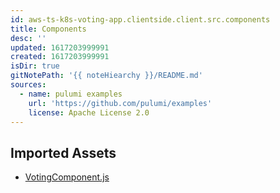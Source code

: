 ```yaml
---
id: aws-ts-k8s-voting-app.clientside.client.src.components
title: Components
desc: ''
updated: 1617203999991
created: 1617203999991
isDir: true
gitNotePath: '{{ noteHiearchy }}/README.md'
sources:
  - name: pulumi examples
    url: 'https://github.com/pulumi/examples'
    license: Apache License 2.0
---
```

## Imported Assets

- [VotingComponent.js](/assets/votingcomponent.js)

